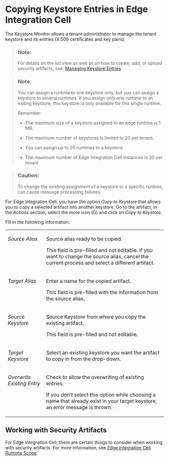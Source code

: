 <!-- loio0800f7bac2cd490d8fdf8b7fedec9b2a -->

<link rel="stylesheet" type="text/css" href="css/sap-icons.css"/>

# Copying Keystore Entries in Edge Integration Cell

The Keystore Monitor allows a tenant administrator to manage the tenant keystore and its entries \(X.509 certificates and key pairs\).

> ### Note:  
> For details on the list view as well as on how to create, add, or upload security artifacts, see: [Managing Keystore Entries](https://help.sap.com/docs/integration-suite/sap-integration-suite/managing-keystore-entries?version=CLOUD&q=keystore).

> ### Note:  
> You can assign a runtime to one keystore only, but you can assign a keystore to several runtimes. If you assign only one runtime to an exiting keystore, this keystore is only available for this single runtime.
> 
> Remember:
> 
> -   The maximum size of a keystore assigned to an edge runtime is 1 MB.
> 
> -   The maximum number of keystores is limited to 20 per tenant.
> 
> -   You can assign up to 20 runtimes to a keystore.
> -   The maximum number of Edge Integration Cell instances is 20 per tenant.

> ### Caution:  
> To change the existing assignment of a keystore to a specific runtime, can cause message processing failures.

For Edge Integration Cell, you have the option *Copy to Keystore* that allows you to copy a selected artifact into another keystore. Go to the artifact, in the *Actions* section, select the more icon \(<span class="SAP-icons-V5"></span>\) and click on *Copy to Keystore*.

Fill in the following information:


<table>
<tr>
<td valign="top">

*Source Alias*

</td>
<td valign="top">

Source alias ready to be copied.

This field is pre-filled and not editable. If you want to change the source alias, cancel the current process and select a different artifact.

</td>
</tr>
<tr>
<td valign="top">

*Target Alias*

</td>
<td valign="top">

Enter a name for the copied artifact.

This field is pre-filled with the information from the source alias.

</td>
</tr>
<tr>
<td valign="top">

*Source Keystore*

</td>
<td valign="top">

Source Keystore from where you copy the existing artifact.

This field is pre-filled and not editable.

</td>
</tr>
<tr>
<td valign="top">

*Target Keystore*

</td>
<td valign="top">

Select an existing keystore you want the artifact to copy in from the drop-down.

</td>
</tr>
<tr>
<td valign="top">

*Overwrite Existing Entry*

</td>
<td valign="top">

Check to allow the overwriting of existing entries.

If you don’t select this option while choosing a name that already exist in your target keystore, an error message is thrown.

</td>
</tr>
</table>



<a name="loio0800f7bac2cd490d8fdf8b7fedec9b2a__section_bhs_wrq_nyb"/>

## Working with Security Artifacts

For Edge Integration Cell, there are certain things to consider when working with security artifacts. For more information, see [Edge Integration Cell Runtime Scope](edge-integration-cell-runtime-scope-144c64a.md).

